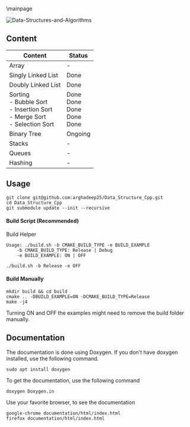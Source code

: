 \mainpage

![Data-Structures-and-Algorithms](https://socialify.git.ci/arghadeep25/Data-Structures-and-Algorithms/image?description=1&font=Inter&forks=1&language=1&name=1&owner=1&pattern=Charlie%20Brown&stargazers=1&theme=Dark)


## Content

| Content                                                                                  | Status                                    |
|------------------------------------------------------------------------------------------|-------------------------------------------|
| Array                                                                                    | -                                         |
| Singly Linked List                                                                       | Done                                      |
| Doubly Linked List                                                                       | Done                                      |
| Sorting<br/> - Bubble Sort<br/> - Insertion Sort<br/> - Merge Sort<br/> - Selection Sort | Done <br/>Done<br/>Done<br/>Done<br/>Done |
| Binary Tree                                                                              | Ongoing                                   |
| Stacks                                                                                   | -                                         |
| Queues                                                                                   | -                                         |
| Hashing                                                                                  | -                                        |



## Usage

```
git clone git@github.com:arghadeep25/Data_Structure_Cpp.git
cd Data_Structure_Cpp
git submodule update --init --recursive 
```


#### Build Script (Recommended)
Build Helper
```
Usage: ./build.sh -b CMAKE_BUILD_TYPE -e BUILD_EXAMPLE
	-b CMAKE_BUILD_TYPE: Release | Debug
	-e BUILD_EXAMPLE: ON | OFF
```
```
./build.sh -b Release -e OFF
```


#### Build Manually
```
mkdir build && cd build
cmake .. -DBUILD_EXAMPLE=ON -DCMAKE_BUILD_TYPE=Release
make -j4
```

Turning ON and OFF the examples might need to remove the build folder manually.

## Documentation
The documentation is done using Doxygen. If you don't have doxygen installed, use the following command.
```
sudo apt install doxygen
```

To get the documentation, use the following command

```
doxygen Doxygen.in
```

Use your favorite browser, to see the documentation

```
google-chrome documentation/html/index.html
firefox documentation/html/index.html
```
